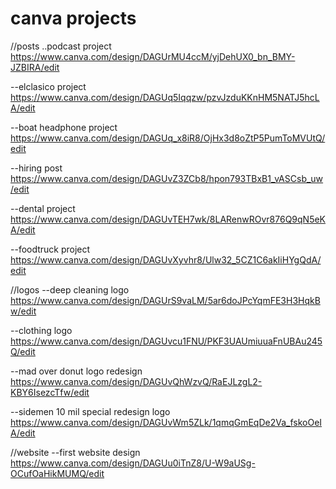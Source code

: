 # canva projects
//posts
..podcast project
https://www.canva.com/design/DAGUrMU4ccM/yjDehUX0_bn_BMY-JZBIRA/edit

--elclasico project
https://www.canva.com/design/DAGUq5Iqqzw/pzvJzduKKnHM5NATJ5hcLA/edit

--boat headphone project
https://www.canva.com/design/DAGUq_x8iR8/OjHx3d8oZtP5PumToMVUtQ/edit

--hiring post
https://www.canva.com/design/DAGUvZ3ZCb8/hpon793TBxB1_vASCsb_uw/edit

--dental project
https://www.canva.com/design/DAGUvTEH7wk/8LARenwROvr876Q9qN5eKA/edit

--foodtruck project
https://www.canva.com/design/DAGUvXyvhr8/Ulw32_5CZ1C6akIiHYgQdA/edit


//logos
--deep cleaning logo
https://www.canva.com/design/DAGUrS9vaLM/5ar6doJPcYqmFE3H3HqkBw/edit

--clothing logo
https://www.canva.com/design/DAGUvcu1FNU/PKF3UAUmiuuaFnUBAu245Q/edit

--mad over donut logo redesign
https://www.canva.com/design/DAGUvQhWzvQ/RaEJLzgL2-KBY6IsezcTfw/edit

--sidemen 10 mil special redesign logo
https://www.canva.com/design/DAGUvWm5ZLk/1qmqGmEqDe2Va_fskoOeIA/edit


//website
--first website design
https://www.canva.com/design/DAGUu0iTnZ8/U-W9aUSg-OCufOaHikMUMQ/edit

